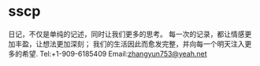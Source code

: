 # sscp
日记，不仅是单纯的记述，同时让我们更多的思考。
每一次的记录，都让情感更加丰盈，让想法更加深刻；
我们的生活因此而愈发完整，并向每一个明天注入更多的希望.
Tel:+1-909-6185409
Email:zhangyun753@yeah.net
